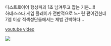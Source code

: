 디스트로이어 행성파괴 1초 남겨두고 잡는 기분...!!  
하데스스타 게임 플레이가 전반적으로 느- 린 편이긴한데  
7렙 이상 적색성단들에서는 제법 긴박하다...  

[youtube video](https://www.youtube.com/watch?v=Is1tyYsdiUA)  

![](../assets/20210108_Emp_at_Last_Second.jpg)  
